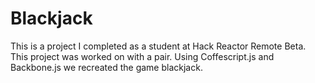 # Blackjack

This is a project I completed as a student at Hack Reactor Remote Beta. This project was worked on with a pair. Using Coffescript.js and Backbone.js we recreated the game blackjack.
